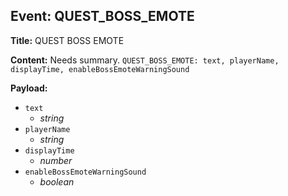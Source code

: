 ## Event: QUEST_BOSS_EMOTE

**Title:** QUEST BOSS EMOTE

**Content:**
Needs summary.
`QUEST_BOSS_EMOTE: text, playerName, displayTime, enableBossEmoteWarningSound`

**Payload:**
- `text`
  - *string*
- `playerName`
  - *string*
- `displayTime`
  - *number*
- `enableBossEmoteWarningSound`
  - *boolean*